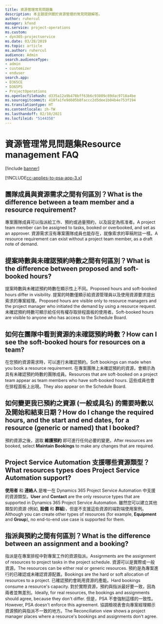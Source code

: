 ```yaml
---
title: 資源管理常見問題集
description: 本主題提供關於資源管理的常見問題解答。
author: ruhercul
manager: kfend
ms.service: project-operations
ms.custom:
- dyn365-projectservice
ms.date: 03/28/2019
ms.topic: article
ms.author: ruhercul
audience: Admin
search.audienceType:
- admin
- customizer
- enduser
search.app:
- D365CE
- D365PS
- ProjectOperations
ms.openlocfilehash: d335a12a9b478bff63b6c93809c89dac9718a4be
ms.sourcegitcommit: 418fa1fe9d605b8faccc2d5dee1b04b4e753f194
ms.translationtype: HT
ms.contentlocale: zh-TW
ms.lasthandoff: 02/10/2021
ms.locfileid: "5144358"
---
```

# <a name="resource-management-faq"></a><span data-ttu-id="51d8e-103">資源管理常見問題集</span><span class="sxs-lookup"><span data-stu-id="51d8e-103">Resource management FAQ</span></span>

[!include [banner](../includes/psa-now-project-operations.md)]

[!INCLUDE[cc-applies-to-psa-app-3.x](../includes/cc-applies-to-psa-app-3x.md)]

## <a name="what-is-the-difference-between-a-team-member-and-a-resource-requirement"></a><span data-ttu-id="51d8e-104">團隊成員與資源需求之間有何區別？</span><span class="sxs-lookup"><span data-stu-id="51d8e-104">What is the difference between a team member and a resource requirement?</span></span>

<span data-ttu-id="51d8e-105">專案團隊成員可以指派給工作、預約或過量預約，以及設定為核准者。</span><span class="sxs-lookup"><span data-stu-id="51d8e-105">A project team member can be assigned to tasks, booked or overbooked, and set as an approver.</span></span> <span data-ttu-id="51d8e-106">資源需求沒有專案團隊成員也能存在，就像索求的草稿附註一樣。</span><span class="sxs-lookup"><span data-stu-id="51d8e-106">A resource requirement can exist without a project team member, as a draft note of demand.</span></span> 

## <a name="what-is-the-difference-between-proposed-and-soft-booked-hours"></a><span data-ttu-id="51d8e-107">提案時數與未確認預約時數之間有何區別？</span><span class="sxs-lookup"><span data-stu-id="51d8e-107">What is the difference between proposed and soft-booked hours?</span></span>

<span data-ttu-id="51d8e-108">提案時數與未確認預約時數在顯示性上不同。</span><span class="sxs-lookup"><span data-stu-id="51d8e-108">Proposed hours and soft-booked hours differ in visibility.</span></span> <span data-ttu-id="51d8e-109">提案的時數僅顯示給資源管理員以及使用資源要求提出索求的專案經理。</span><span class="sxs-lookup"><span data-stu-id="51d8e-109">Proposed hours are visible only to resource managers and the project manager who initiated the demand by using a resource request.</span></span> <span data-ttu-id="51d8e-110">未確認預約時數可顯示給任何有權存取排程面板的使用者。</span><span class="sxs-lookup"><span data-stu-id="51d8e-110">Soft-booked hours are visible to anyone who has access to the Schedule Board.</span></span>

## <a name="how-can-i-see-the-soft-booked-hours-for-resources-on-a-team"></a><span data-ttu-id="51d8e-111">如何在團隊中看到資源的未確認預約時數？</span><span class="sxs-lookup"><span data-stu-id="51d8e-111">How can I see the soft-booked hours for resources on a team?</span></span>

<span data-ttu-id="51d8e-112">在您預約資源需求時，可以進行未確認預約。</span><span class="sxs-lookup"><span data-stu-id="51d8e-112">Soft bookings can made when you book a resource requirement.</span></span> <span data-ttu-id="51d8e-113">在專案團隊上未確認預約的資源，會顯示為具有未確認預約時數的團隊成員。</span><span class="sxs-lookup"><span data-stu-id="51d8e-113">Resources that are soft-booked on a project team appear as team members who have soft-booked hours.</span></span> <span data-ttu-id="51d8e-114">這些成員也會在排程面板上出現。</span><span class="sxs-lookup"><span data-stu-id="51d8e-114">They also appear on the Schedule Board.</span></span>

## <a name="how-do-i-change-the-required-hours-and-the-start-and-end-dates-for-a-resource-generic-or-named-that-i-booked"></a><span data-ttu-id="51d8e-115">如何變更我已預約之資源 (一般或具名) 的需要時數以及開始和結束日期？</span><span class="sxs-lookup"><span data-stu-id="51d8e-115">How do I change the required hours, and the start and end dates, for a resource (generic or named) that I booked?</span></span>

<span data-ttu-id="51d8e-116">預約資源之後，選取 **維護預約** 即可進行任何必要的變更。</span><span class="sxs-lookup"><span data-stu-id="51d8e-116">After resources are booked, select **Maintain Bookings** to make any changes that are required.</span></span>

## <a name="what-resources-types-does-project-service-automation-support"></a><span data-ttu-id="51d8e-117">Project Service Automation 支援哪些資源類型？</span><span class="sxs-lookup"><span data-stu-id="51d8e-117">What resources types does Project Service Automation support?</span></span>

<span data-ttu-id="51d8e-118">**使用者** 和 **連絡人** 是唯一在 Dynamics 365 Project Service Automation 中支援的資源類型。</span><span class="sxs-lookup"><span data-stu-id="51d8e-118">**User** and **Contact** are the only resource types that are supported in Dynamics 365 Project Service Automation.</span></span> <span data-ttu-id="51d8e-119">雖然您可以建立其他類型的資源 (例如, **設備** 和 **群組**)，但是不支援這些資源的端對端使用案例。</span><span class="sxs-lookup"><span data-stu-id="51d8e-119">Although you can create other types of resources (for example, **Equipment** and **Group**), no end-to-end use case is supported for them.</span></span>

## <a name="what-is-the-difference-between-an-assignment-and-a-booking"></a><span data-ttu-id="51d8e-120">指派與預約之間有何區別？</span><span class="sxs-lookup"><span data-stu-id="51d8e-120">What is the difference between an assignment and a booking?</span></span>

<span data-ttu-id="51d8e-121">指派是在專案排程中對專案工作的資源指派。</span><span class="sxs-lookup"><span data-stu-id="51d8e-121">Assignments are the assignment of resources to project tasks in the project schedule.</span></span> <span data-ttu-id="51d8e-122">資源可以是實際或一般資源。</span><span class="sxs-lookup"><span data-stu-id="51d8e-122">The resources can be either real or generic resources.</span></span> <span data-ttu-id="51d8e-123">預約是為專案進行的已確認或未確認資源配置。</span><span class="sxs-lookup"><span data-stu-id="51d8e-123">Bookings are the hard or soft allocation of resources to a project.</span></span> <span data-ttu-id="51d8e-124">已確認預約會耗用資源的產能。</span><span class="sxs-lookup"><span data-stu-id="51d8e-124">Hard bookings consume a resource's capacity.</span></span> <span data-ttu-id="51d8e-125">對於實際資源，預約與指派最好要一致，因為兩者並無差別。</span><span class="sxs-lookup"><span data-stu-id="51d8e-125">Ideally, for real resources, the bookings and assignments should agree, because they don't differ.</span></span> <span data-ttu-id="51d8e-126">但是，PSA 不會強制這樣的一致性。</span><span class="sxs-lookup"><span data-stu-id="51d8e-126">However, PSA doesn't enforce this agreement.</span></span> <span data-ttu-id="51d8e-127">協調檢視表會向專案經理顯示資源預約與指派不一致的地方。</span><span class="sxs-lookup"><span data-stu-id="51d8e-127">The Reconciliation view shows a project manager places where a resource's bookings and assignments don't agree.</span></span>
